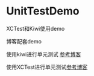 # UnitTestDemo
XCTest和Kiwi使用demo

博客配套demo

使用kiwi进行单元测试  [参考博客](https://blog.csdn.net/yingbi2014/article/details/79753933)

使用XCTest进行单元测试[参考博客](https://blog.csdn.net/yingBi2014/article/details/79729626)



